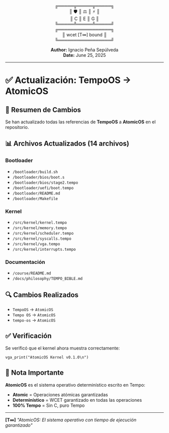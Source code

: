 <div align="center">

╔═════╦═════╦═════╗  
║ 🛡️  ║ ⚖️  ║ ⚡  ║  
║  C  ║  E  ║  G  ║  
╚═════╩═════╩═════╝  
╔═════════════════╗  
║ wcet [T∞] bound ║  
╚═════════════════╝  

**Author:** Ignacio Peña Sepúlveda  
**Date:** June 25, 2025

</div>

---

# ✅ Actualización: TempoOS → AtomicOS

## 📝 Resumen de Cambios

Se han actualizado todas las referencias de **TempoOS** a **AtomicOS** en el repositorio.

## 📊 Archivos Actualizados (14 archivos)

### Bootloader
- `/bootloader/build.sh`
- `/bootloader/bios/boot.s`
- `/bootloader/bios/stage2.tempo`
- `/bootloader/uefi/boot.tempo`
- `/bootloader/README.md`
- `/bootloader/Makefile`

### Kernel
- `/src/kernel/kernel.tempo`
- `/src/kernel/memory.tempo`
- `/src/kernel/scheduler.tempo`
- `/src/kernel/syscalls.tempo`
- `/src/kernel/vga.tempo`
- `/src/kernel/interrupts.tempo`

### Documentación
- `/course/README.md`
- `/docs/philosophy/TEMPO_BIBLE.md`

## 🔍 Cambios Realizados

- `TempoOS` → `AtomicOS`
- `Tempo OS` → `AtomicOS`
- `tempo-os` → `AtomicOS`

## ✅ Verificación

Se verificó que el kernel ahora muestra correctamente:
```tempo
vga_print("AtomicOS Kernel v0.1.0\n")
```

## 📌 Nota Importante

**AtomicOS** es el sistema operativo determinístico escrito en Tempo:
- **Atomic** = Operaciones atómicas garantizadas
- **Determinístico** = WCET garantizado en todas las operaciones
- **100% Tempo** = Sin C, puro Tempo

---

**[T∞]** *"AtomicOS: El sistema operativo con tiempo de ejecución garantizado"*